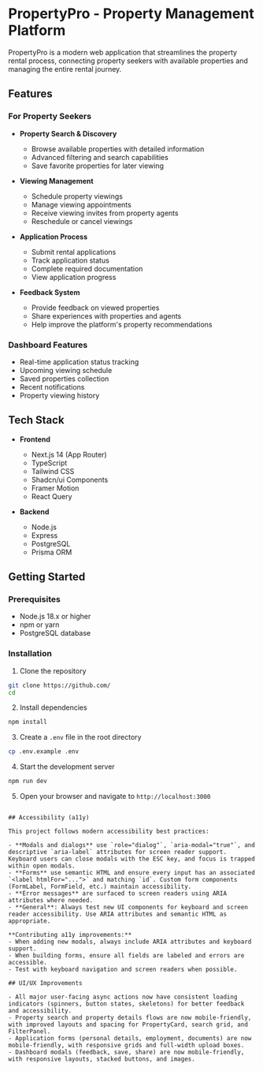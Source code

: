 
# PropertyPro - Property Management Platform

PropertyPro is a modern web application that streamlines the property rental process, connecting property seekers with available properties and managing the entire rental journey.

## Features

### For Property Seekers
- **Property Search & Discovery**
  - Browse available properties with detailed information
  - Advanced filtering and search capabilities
  - Save favorite properties for later viewing

- **Viewing Management**
  - Schedule property viewings
  - Manage viewing appointments
  - Receive viewing invites from property agents
  - Reschedule or cancel viewings

- **Application Process**
  - Submit rental applications
  - Track application status
  - Complete required documentation
  - View application progress

- **Feedback System**
  - Provide feedback on viewed properties
  - Share experiences with properties and agents
  - Help improve the platform's property recommendations

### Dashboard Features
- Real-time application status tracking
- Upcoming viewing schedule
- Saved properties collection
- Recent notifications
- Property viewing history

## Tech Stack

- **Frontend**
  - Next.js 14 (App Router)
  - TypeScript
  - Tailwind CSS
  - Shadcn/ui Components
  - Framer Motion
  - React Query

- **Backend**
  - Node.js
  - Express
  - PostgreSQL
  - Prisma ORM

## Getting Started

### Prerequisites
- Node.js 18.x or higher
- npm or yarn
- PostgreSQL database

### Installation

1. Clone the repository
```bash
git clone https://github.com/
cd 
```

2. Install dependencies
```bash
npm install
```

3. Create a `.env` file in the root directory
```bash
cp .env.example .env
```

4. Start the development server
```bash
npm run dev
```

5. Open your browser and navigate to `http://localhost:3000`
```

## Accessibility (a11y)

This project follows modern accessibility best practices:

- **Modals and dialogs** use `role="dialog"`, `aria-modal="true"`, and descriptive `aria-label` attributes for screen reader support. Keyboard users can close modals with the ESC key, and focus is trapped within open modals.
- **Forms** use semantic HTML and ensure every input has an associated `<label htmlFor="...">` and matching `id`. Custom form components (FormLabel, FormField, etc.) maintain accessibility.
- **Error messages** are surfaced to screen readers using ARIA attributes where needed.
- **General**: Always test new UI components for keyboard and screen reader accessibility. Use ARIA attributes and semantic HTML as appropriate.

**Contributing a11y improvements:**
- When adding new modals, always include ARIA attributes and keyboard support.
- When building forms, ensure all fields are labeled and errors are accessible.
- Test with keyboard navigation and screen readers when possible.

## UI/UX Improvements

- All major user-facing async actions now have consistent loading indicators (spinners, button states, skeletons) for better feedback and accessibility.
- Property search and property details flows are now mobile-friendly, with improved layouts and spacing for PropertyCard, search grid, and FilterPanel.
- Application forms (personal details, employment, documents) are now mobile-friendly, with responsive grids and full-width upload boxes.
- Dashboard modals (feedback, save, share) are now mobile-friendly, with responsive layouts, stacked buttons, and images.